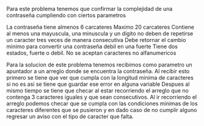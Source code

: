 Para este problema tenemos que confirmar la complejidad de una contraseña cumpliendo con ciertos parametros

La contraseña tiene almenos 6 carcateres
Maximo 20 carcateres
Contiene al menos una mayuscula, una minuscula y un digito
no deben de repetirse un caracter tres veces de manera consecutiva
Debe retornar el cambio minimo para convertir una contraseña debil en una fuerte
Tiene dos estados, fuerte o debil.
No se aceptan caracteres no alfanumericos

Para la solucion de este problema tenemos recibimos como parametro un apuntador a un arreglo donde se encuentra la contraseña.
Al recibir esto primero se tiene que ver que cumpla con la longitud minima de caracteres si no es asi se tiene que guardar ese error en alguna variable
Despues al mismo tiempo se tiene que checar al estar recorriendo el arreglo que no contenga 3 caracteres iguales y que sean consecutivos.
Al ir recorriendo el arreglo podemos checar que se cumpla con las condiciones minimas de los caracteres diferentes que se pusieron y en dado caso de no cumplir alguno regresar un aviso con el tipo de caracter que falta.